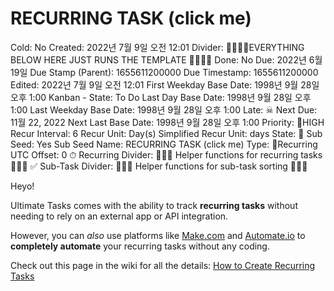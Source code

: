 # RECURRING TASK (click me)

Cold: No
Created: 2022년 7월 9일 오전 12:01
Divider: 🛑🛑🛑🛑EVERYTHING BELOW HERE JUST RUNS THE TEMPLATE 🛑🛑🛑🛑
Done: No
Due: 2022년 6월 19일
Due Stamp (Parent): 1655611200000
Due Timestamp: 1655611200000
Edited: 2022년 7월 9일 오전 12:01
First Weekday Base Date: 1998년 9월 28일 오후 1:00
Kanban - State: To Do
Last Day Base Date: 1998년 9월 28일 오후 1:00
Last Weekday Base Date: 1998년 9월 28일 오후 1:00
Late: ☠
Next Due: 11월 22, 2022
Next Last Base Date: 1998년 9월 28일 오후 1:00
Priority: 🚨HIGH
Recur Interval: 6
Recur Unit: Day(s)
Simplified Recur Unit: days
State: 🔴
Sub Seed: Yes
Sub Seed Name: RECURRING TASK (click me)
Type: 🔄Recurring
UTC Offset: 0
⏱ Recurring Divider: 🛑🛑🛑 Helper functions for recurring tasks 🛑🛑🛑
✅ Sub-Task Divider: 🛑🛑🛑 Helper functions for sub-task sorting 🛑🛑🛑

Heyo! 

Ultimate Tasks comes with the ability to track **recurring tasks** without needing to rely on an external app or API integration.

However, you can *also* use platforms like [Make.com](http://Make.com) and [Automate.io](http://Automate.io) to **completely automate** your recurring tasks without any coding.

Check out this page in the wiki for all the details: [How to Create Recurring Tasks](https://www.notion.so/How-to-Create-Recurring-Tasks-b6b776a266b546d8a46e255a79cca09e)